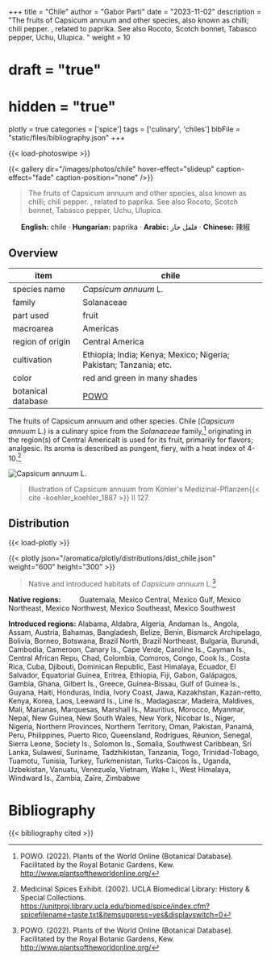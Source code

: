 +++
title = "Chile"
author = "Gabor Parti"
date = "2023-11-02"
description = "The fruits of Capsicum annuum and other species, also known as chilli; chili pepper. , related to paprika. See also Rocoto, Scotch bonnet, Tabasco pepper, Uchu, Ulupica. "
weight = 10
# draft = "true"
# hidden = "true"
plotly = true
categories = ['spice']
tags = ['culinary', 'chiles']
bibFile = "static/files/bibliography.json"
+++

{{< load-photoswipe >}}

{{< gallery dir="/images/photos/chile" hover-effect="slideup" caption-effect="fade" caption-position="none" />}}

>The fruits of Capsicum annuum and other species, also known as chilli; chili pepper. , related to paprika. See also Rocoto, Scotch bonnet, Tabasco pepper, Uchu, Ulupica. 

<center>

**English:** chile · **Hungarian:** paprika · **Arabic:** <span class="arabic-text" dir="rtl">فلفل حار</span> · **Chinese:** <span class="chinese-text">辣椒</span>

</center>

## Overview

|       item       |                              chile                              |
|------------------|-----------------------------------------------------------------|
|   species name   |                       *Capsicum annuum* L.                      |
|      family      |                            Solanaceae                           |
|     part used    |                              fruit                              |
|     macroarea    |                             Americas                            |
| region of origin |                         Central America                         |
|    cultivation   |Ethiopia; India; Kenya; Mexico; Nigeria; Pakistan; Tanzania; etc.|
|       color      |                   red and green in many shades                  |
|botanical database|       [POWO](https://powo.science.kew.org/taxon/316944-2)       |

The fruits of Capsicum annuum and other species. Chile (*Capsicum annuum* L.) is a culinary spice from the *Solanaceae* family,[^powo] originating in the region(s) of Central AmericaIt is used for its fruit, primarily for flavors; analgesic. Its aroma is described as pungent, fiery, with a heat index of 4-10.[^ucla_medicinal_2002]

![*Capsicum annuum* L.](/images/illustrations/chile.png?width=50rem "Illustration of Capsicum annuum from Köhler's Medizinal-Pflanzen")

>Illustration of Capsicum annuum from Köhler's Medizinal-Pflanzen{{< cite -koehler_koehler_1887 >}} II 127.

## Distribution

{{< load-plotly >}}

{{< plotly json="/aromatica/plotly/distributions/dist_chile.json" weight="600" height="300" >}}

>Native and introduced habitats of *Capsicum annuum* L.[^powo]

<p style="text-align:left;">

**Native regions:** &ensp; &ensp; &ensp; Guatemala, Mexico Central, Mexico Gulf, Mexico Northeast, Mexico Northwest, Mexico Southeast, Mexico Southwest

**Introduced regions:** Alabama, Aldabra, Algeria, Andaman Is., Angola, Assam, Austria, Bahamas, Bangladesh, Belize, Benin, Bismarck Archipelago, Bolivia, Borneo, Botswana, Brazil North, Brazil Northeast, Bulgaria, Burundi, Cambodia, Cameroon, Canary Is., Cape Verde, Caroline Is., Cayman Is., Central African Repu, Chad, Colombia, Comoros, Congo, Cook Is., Costa Rica, Cuba, Djibouti, Dominican Republic, East Himalaya, Ecuador, El Salvador, Equatorial Guinea, Eritrea, Ethiopia, Fiji, Gabon, Galápagos, Gambia, Ghana, Gilbert Is., Greece, Guinea-Bissau, Gulf of Guinea Is., Guyana, Haiti, Honduras, India, Ivory Coast, Jawa, Kazakhstan, Kazan-retto, Kenya, Korea, Laos, Leeward Is., Line Is., Madagascar, Madeira, Maldives, Mali, Marianas, Marquesas, Marshall Is., Mauritius, Morocco, Myanmar, Nepal, New Guinea, New South Wales, New York, Nicobar Is., Niger, Nigeria, Northern Provinces, Northern Territory, Oman, Pakistan, Panamá, Peru, Philippines, Puerto Rico, Queensland, Rodrigues, Réunion, Senegal, Sierra Leone, Society Is., Solomon Is., Somalia, Southwest Caribbean, Sri Lanka, Sulawesi, Suriname, Tadzhikistan, Tanzania, Togo, Trinidad-Tobago, Tuamotu, Tunisia, Turkey, Turkmenistan, Turks-Caicos Is., Uganda, Uzbekistan, Vanuatu, Venezuela, Vietnam, Wake I., West Himalaya, Windward Is., Zambia, Zaïre, Zimbabwe

</p>

[^powo]: POWO. (2022). Plants of the World Online (Botanical Database). Facilitated by the Royal Botanic Gardens, Kew. http://www.plantsoftheworldonline.org/
[^ucla_medicinal_2002]: Medicinal Spices Exhibit. (2002). UCLA Biomedical Library: History & Special Collections. https://unitproj.library.ucla.edu/biomed/spice/index.cfm?spicefilename=taste.txt&itemsuppress=yes&displayswitch=0



# Bibliography

{{< bibliography cited >}}


